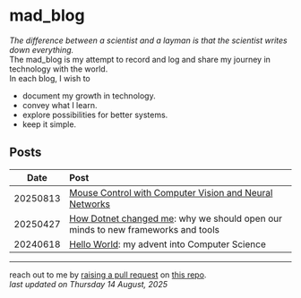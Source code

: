 # mad_blog

_The difference between a scientist and a layman is that the scientist writes down everything._  
The mad_blog is my attempt to record and log and share my journey in technology with the world.  
In each blog, I wish to

* document my growth in technology.  
* convey what I learn.
* explore possibilities for better systems.
* keep it simple.

## Posts

| Date | Post |
|:---:|:---|
| 20250813 | [Mouse Control with Computer Vision and Neural Networks][5] |
| 20250427 | [How Dotnet changed me][4]: why we should open our minds to new frameworks and tools |
| 20240618 | [Hello World][1]: my advent into Computer Science |

---
reach out to me by [raising a pull request][2] on [this repo][3].  
_last updated on Thursday 14 August, 2025_  

[1]: ./content/HelloWorld.md
[2]: https://docs.github.com/en/pull-requests/collaborating-with-pull-requests/proposing-changes-to-your-work-with-pull-requests/creating-a-pull-request
[3]: https://github.com/madhaven/mad_blog
[4]: ./content/HowDotnetChangedMe.md
[5]: ./content/MouseControlWithCVNN.md

